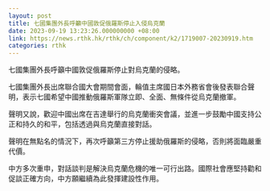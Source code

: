 ```yaml
---
layout: post
title: 七國集團外長呼籲中國敦促俄羅斯停止入侵烏克蘭
date: 2023-09-19 13:23:26.000000000 +08:00
link: https://news.rthk.hk/rthk/ch/component/k2/1719007-20230919.htm
categories: rthk
---
```


七國集團外長呼籲中國敦促俄羅斯停止對烏克蘭的侵略。

七國集團外長出席聯合國大會期間會面，輪值主席國日本外務省會後發表聯合聲明，表示七國希望中國推動俄羅斯軍隊立即、全面、無條件從烏克蘭撤軍。

聲明又說，歡迎中國出席在吉達舉行的烏克蘭衝突會議，並進一步鼓勵中國支持公正和持久的和平，包括透過與烏克蘭直接對話。

聲明在無點名的情況下，再次呼籲第三方停止援助俄羅斯的侵略，否則將面臨嚴重代價。

中方多次重申，對話談判是解決烏克蘭危機的唯一可行出路。國際社會應堅持勸和促談正確方向，中方願繼續為此發揮建設性作用。
